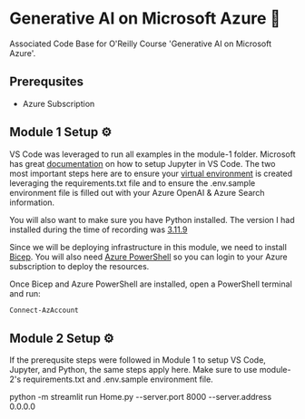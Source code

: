 # Generative AI on Microsoft Azure 🦜

Associated Code Base for O'Reilly Course 'Generative AI on Microsoft Azure'.

## Prerequsites

- Azure Subscription

## Module 1 Setup ⚙️

VS Code was leveraged to run all examples in the module-1 folder. Microsoft has great [documentation](https://code.visualstudio.com/docs/datascience/jupyter-notebooks) on how to setup Jupyter in VS Code. The two most important steps here are to ensure your [virtual environment](https://code.visualstudio.com/docs/datascience/jupyter-notebooks#_setting-up-your-environment) is created leveraging the requirements.txt file and to ensure the .env.sample environment file is filled out with your Azure OpenAI & Azure Search information.

You will also want to make sure you have Python installed. The version I had installed during the time of recording was [3.11.9](https://www.get-python.org/downloads/release/python-3119/)

Since we will be deploying infrastructure in this module, we need to install [Bicep](https://learn.microsoft.com/en-us/azure/azure-resource-manager/bicep/install). You will also need [Azure PowerShell](https://learn.microsoft.com/en-us/powershell/azure/install-azps-windows?view=azps-12.0.0&tabs=powershell&pivots=windows-psgallery) so you can login to your Azure subscription to deploy the resources.

Once Bicep and Azure PowerShell are installed, open a PowerShell terminal and run:

```powershell
Connect-AzAccount
```

## Module 2 Setup ⚙️

If the prerequsite steps were followed in Module 1 to setup VS Code, Jupyter, and Python, the same steps apply here. Make sure to use module-2's requirements.txt and .env.sample environment file.



python -m streamlit run Home.py --server.port 8000 --server.address 0.0.0.0